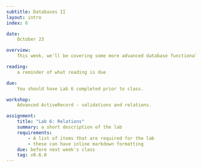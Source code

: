 ```yaml
---
subtitle: Databases II
layout: intro
index: 6

date:
    October 23

overview:
    This week, we'll be covering some more advanced database functionality - validations and relations.

reading:
    a reminder of what reading is due

due:
    You should have Lab 6 completed prior to class.

workshop:
    Advanced ActiveRecord - validations and relations.

assignment:
    title: "Lab 6: Relations"
    summary: a short description of the lab
    requirements:
        - A list of items that are required for the lab
        - these can have inline markdown formatting
    due: before next week's class
    tag: v0.6.0
---
```

